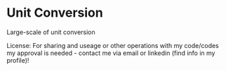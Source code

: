 # Unit Conversion
Large-scale of unit conversion 

License: For sharing and useage or other operations with my code/codes my approval is needed - contact me via email or linkedin (find info in my profile)!
